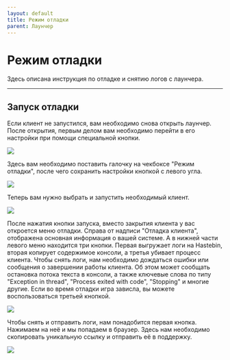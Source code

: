 ```yaml
---
layout: default
title: Режим отладки
parent: Лаунчер
---
```


# Режим отладки

Здесь описана инструкция по отладке и снятию логов с лаунчера.

---

## Запуск отладки

Если клиент не запустился, вам необходимо снова открыть лаунчер. После открытия, первым делом вам необходимо перейти в его настройки при помощи специальной кнопки.

![](https://i.imgur.com/Re7zuvI.png)

Здесь вам необходимо поставить галочку на чекбоксе "Режим отладки", после чего сохранить настройки кнопкой с левого угла.

![](https://i.imgur.com/0f4UIw5.png)

Теперь вам нужно выбрать и запустить необходимый клиент. 

![](https://i.imgur.com/eb2VWcu.png)

После нажатия кнопки запуска, вместо закрытия клиента у вас откроется меню отладки. Справа от надписи "Отладка клиента", отображена основная информация о вашей системе. А в нижней части левого меню находится три кнопки. Первая выгружает логи на Hastebin, вторая копирует содержимое консоли, а третья убивает процесс клиента. Чтобы снять логи, нам необходимо дождаться ошибки или сообщения о завершении работы клиента. Об этом может сообщать остановка потока текста в консоли, а также ключевые слова по типу "Exception in thread", "Process exited with code", "Stopping" и многие другие. Если во время отладки игра зависла, вы можете воспользоваться третьей кнопкой. 

![](https://i.imgur.com/q4hEpte.png)

Чтобы снять и отправить логи, нам понадобится первая кнопка. Нажимаем на неё и мы попадаем в браузер. Здесь нам необходимо скопировать уникальную ссылку и отправить её в поддержку.

![](https://i.imgur.com/jBS0c4J.png)